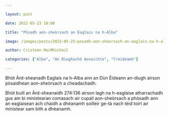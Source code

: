 ```yaml
---

layout: post

date: 2022-05-23 18:00

title: "Pòsadh aon-sheòrsach an Eaglais na h-Alba"

image: /images/posts/2022-05-23-posadh-aon-sheorsach-an-eaglais-na-h-alba.webp

author: Crìstean MacMhìcheil

categories: ["Alba", "An Rìoghachd Aonaichte", "Creideamh"]

---
```


Bhòt Àrd-sheanadh Eaglais na h-Alba ann an Dùn Èideann an-diugh airson pòsaidhean aon-sheòrsach a cheadachadh.

Bhòt buill an Àrd-sheanaidh 274:136 airson lagh na h-eaglaise atharrachadh gus am bi ministearan comasach air cupail aon-sheòrsach a phòsadh ann an eaglaisean ach chaidh a dhèanamh soilleir ge-tà nach tèid toirt air ministear sam bith a dhèanamh.
